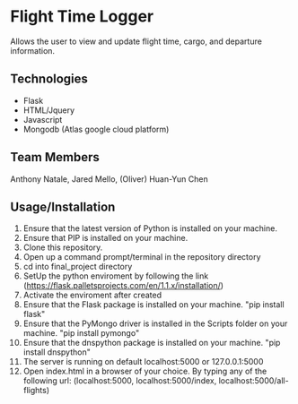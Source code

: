 # Flight Time Logger
Allows the user to view and update flight time, cargo, and departure information.

## Technologies
- Flask
- HTML/Jquery
- Javascript
- Mongodb (Atlas google cloud platform)

## Team Members
Anthony Natale, Jared Mello, (Oliver) Huan-Yun Chen

## Usage/Installation
1. Ensure that the latest version of Python is installed on your machine.
2. Ensure that PIP is installed on your machine.
3. Clone this repository.
4. Open up a command prompt/terminal in the repository directory
5. cd into final_project directory
6. SetUp the python enviroment by following the link (https://flask.palletsprojects.com/en/1.1.x/installation/)
7. Activate the enviroment after created
8. Ensure that the Flask package is installed on your machine. "pip install flask"
9. Ensure that the PyMongo driver is installed in the Scripts folder on your machine. "pip install pymongo"
10. Ensure that the dnspython package is installed on your machine. "pip install dnspython"
11. The server is running on default localhost:5000 or 127.0.0.1:5000
12. Open index.html in a browser of your choice. By typing any of the following url: (localhost:5000, localhost:5000/index, localhost:5000/all-flights)
